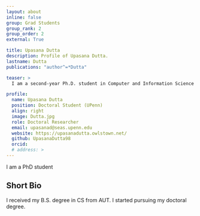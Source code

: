 ```yaml
---
layout: about
inline: false
group: Grad Students
group_rank: 2
group_order: 2
external: True

title: Upasana Dutta
description: Profile of Upasana Dutta.
lastname: Dutta
publications: "author^=*Dutta"

teaser: >
  I am a second-year Ph.D. student in Computer and Information Science at the University of Pennsylvania.

profile:
  name: Upasana Dutta
  position: Doctoral Student (UPenn)
  align: right
  image: Dutta.jpg
  role: Doctoral Researcher
  email: upasanad@seas.upenn.edu
  website: https://upasanadutta.owlstown.net/
  github: UpasanaDutta98
  orcid:
  # address: >
---
```


I am a PhD student

## Short Bio

I received my B.S. degree in CS from AUT. I started pursuing my doctoral degree.
